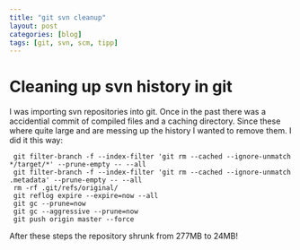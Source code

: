 ```yaml
---
title: "git svn cleanup"
layout: post
categories: [blog]
tags: [git, svn, scm, tipp]
---
```


# Cleaning up svn history in git

I was importing svn repositories into git. Once in the past
there was a accidential commit of compiled files and a caching
directory. Since these where quite large and are messing up the
history I wanted to remove them. I did it this way:

     git filter-branch -f --index-filter 'git rm --cached --ignore-unmatch */target/*' --prune-empty -- --all
     git filter-branch -f --index-filter 'git rm --cached --ignore-unmatch .metadata' --prune-empty -- --all
     rm -rf .git/refs/original/
     git reflog expire --expire=now --all
     git gc --prune=now
     git gc --aggressive --prune=now
     git push origin master --force

After these steps the repository shrunk from 277MB to 24MB!


